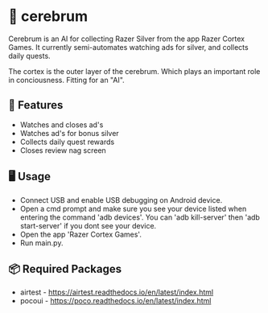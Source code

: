 
# 🧠 cerebrum 

Cerebrum is an AI for collecting Razer Silver from the app Razer Cortex Games. It currently semi-automates watching ads for silver, and collects daily quests.

The cortex is the outer layer of the cerebrum. Which plays an important role in conciousness. Fitting for an "AI".


 ## 💠 Features 

- Watches and closes ad's
- Watches ad's for bonus silver
- Collects daily quest rewards
- Closes review nag screen


## 🖥️ Usage

- Connect USB and enable USB debugging on Android device.
- Open a cmd prompt and make sure you see your device listed when entering the command 'adb devices'. You can 'adb kill-server' then 'adb start-server' if you dont see your device.
- Open the app 'Razer Cortex Games'.
- Run main.py.

## 📦 Required Packages 
- airtest - https://airtest.readthedocs.io/en/latest/index.html
- pocoui - https://poco.readthedocs.io/en/latest/index.html
